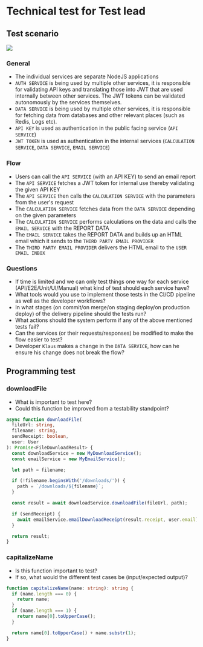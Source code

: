 # Technical test for Test lead

## Test scenario

![](https://i.imgur.com/uI5FuQP.png)

### General

- The individual services are separate NodeJS applications
- `AUTH SERVICE` is being used by multiple other services, it is responsible for validating API keys and translating those into JWT that are used internally between other services. The JWT tokens can be validated autonomously by the services themselves.
- `DATA SERVICE` is being used by multiple other services, it is responsible for fetching data from databases and other relevant places (such as Redis, Logs etc).
- `API KEY` is used as authentication in the public facing service (`API SERVICE`)
- `JWT TOKEN` is used as authentication in the internal services (`CALCULATION SERVICE`, `DATA SERVICE`, `EMAIL SERVICE`)

### Flow

- Users can call the `API SERVICE` (with an API KEY) to send an email report
- The `API SERVICE` fetches a JWT token for internal use thereby validating the given API KEY
- The `API SERVICE` then calls the `CALCULATION SERVICE` with the parameters from the user's request
- The `CALCULATION SERVICE` fetches data from the `DATA SERVICE` depending on the given parameters
- The `CALCULATION SERVICE` performs calculations on the data and calls the `EMAIL SERVICE` with the REPORT DATA
- The `EMAIL SERVICE` takes the REPORT DATA and builds up an HTML email which it sends to the `THIRD PARTY EMAIL PROVIDER`
- The `THIRD PARTY EMAIL PROVIDER` delivers the HTML email to the `USER EMAIL INBOX`

### Questions

- If time is limited and we can only test things one way for each service (API/E2E/Unit/UI/Manual) what kind of test should each service have?
- What tools would you use to implement those tests in the CI/CD pipeline as well as the developer workflows?
- In what stages (on commit/on merge/on staging deploy/on production deploy) of the delivery pipeline should the tests run?
- What actions should the system perform if any of the above mentioned tests fail?
- Can the services (or their requests/responses) be modified to make the flow easier to test?
- Developer `Klaus` makes a change in the `DATA SERVICE`, how can he ensure his change does not break the flow?

## Programming test

### downloadFile

- What is important to test here?
- Could this function be improved from a testability standpoint?

```typescript
async function downloadFile(
  fileUrl: string,
  filename: string,
  sendReceipt: boolean,
  user: User
): Promise<FileDownloadResult> {
  const downloadService = new MyDownloadService();
  const emailService = new MyEmailService();

  let path = filename;

  if (!filename.beginsWith('/downloads/')) {
    path = `/downloads/${filename}`;
  }

  const result = await downloadService.downloadFile(fileUrl, path);

  if (sendReceipt) {
    await emailService.emailDownloadReceipt(result.receipt, user.email);
  }

  return result;
}
```

### capitalizeName

- Is this function important to test?
- If so, what would the different test cases be (input/expected output)?

```typescript
function capitalizeName(name: string): string {
  if (name.length === 0) {
    return name;
  }
  if (name.length === 1) {
    return name[0].toUpperCase();
  }

  return name[0].toUpperCase() + name.substr(1);
}
```

